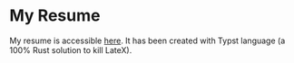 # My Resume

My resume is accessible [here](https://raw.githubusercontent.com/Hennzau/cv/main/out/enzo.le-van.pdf). It has been created with Typst language (a 100% Rust solution to kill LateX).
